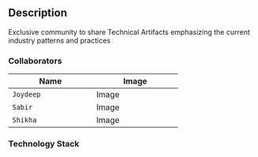 ## Description
Exclusive community to share Technical Artifacts emphasizing the current industry patterns and practices

### Collaborators

| <img width=50/> Name <img width=50/> | <img width=50/>  Image <img width=50/> |
|--|--|
| `Joydeep` |Image|
|`Sabir`|Image|
|`Shikha`|Image|

### Technology Stack

